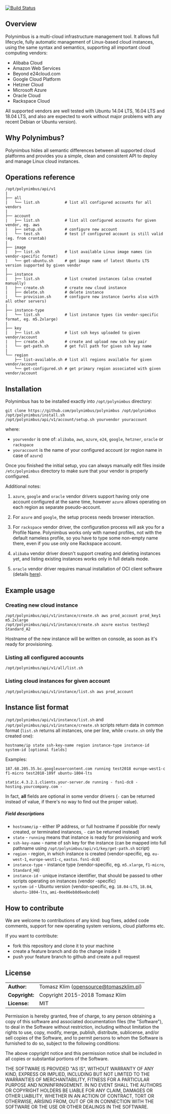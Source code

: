 [![Build Status](https://travis-ci.org/polynimbus/polynimbus.png?branch=master)](https://travis-ci.org/polynimbus/polynimbus)


## Overview

Polynimbus is a multi-cloud infrastructure management tool. It allows full lifecycle, fully automatic management of Linux-based cloud instances, using the same syntax and semantics, supporting all important cloud computing vendors:

- Alibaba Cloud
- Amazon Web Services
- Beyond e24cloud.com
- Google Cloud Platform
- Hetzner Cloud
- Microsoft Azure
- Oracle Cloud
- Rackspace Cloud

All supported vendors are well tested with Ubuntu 14.04 LTS, 16.04 LTS and 18.04 LTS, and also are expected to work without major problems with any recent Debian or Ubuntu version).


## Why Polynimbus?

Polynimbus hides all semantic differences between all supported cloud platforms and provides you a simple, clean and consistent API to deploy and manage Linux cloud instances.


## Operations reference

```
/opt/polynimbus/api/v1
|
├── all
|   └── list.sh           # list all configured accounts for all vendors
|
├── account
|   ├── list.sh           # list all configured accounts for given vendor, eg. aws
|   ├── setup.sh          # configure new account
|   └── test.sh           # test if configured account is still valid (eg. from crontab)
|
├── image
|   ├── list.sh           # list available Linux image names (in vendor-specific format)
|   └── get-ubuntu.sh     # get image name of latest Ubuntu LTS version supported by given vendor
|
├── instance
|   ├── list.sh           # list created instances (also created manually)
|   ├── create.sh         # create new cloud instance
|   ├── delete.sh         # delete instance
|   └── provision.sh      # configure new instance (works also with all other servers)
|
├── instance-type
|   └── list.sh           # list instance types (in vendor-specific format, eg. m5.2xlarge)
|
├── key
|   ├── list.sh           # list ssh keys uploaded to given vendor/account
|   ├── create.sh         # create and upload new ssh key pair
|   └── get-path.sh       # get full path for given ssh key name
|
└── region
    ├── list-available.sh # list all regions available for given vendor/account
    └── get-configured.sh # get primary region associated with given vendor/account
```


## Installation

Polynimbus has to be installed exactly into `/opt/polynimbus` directory:

```
git clone https://github.com/polynimbus/polynimbus /opt/polynimbus
/opt/polynimbus/install.sh
/opt/polynimbus/api/v1/account/setup.sh yourvendor youraccount
```

where:
- `yourvendor` is one of: `alibaba`, `aws`, `azure`, `e24`, `google`, `hetzner`, `oracle` or `rackspace`
- `youraccount` is the name of your configured account (or region name in case of `azure`)

Once you finished the initial setup, you can always manually edit files inside `/etc/polynimbus` directory to make sure that your vendor is properly configured.

Additional notes:

1. `azure`, `google` and `oracle` vendor drivers support having only one account configured at the same time, however `azure` allows operating on each region as separate pseudo-account.

2. For `azure` and `google`, the setup process needs browser interaction.

3. For `rackspace` vendor driver, the configuration process will ask you for a Profile Name. Polynimbus works only with named profiles, not with the default nameless profile, so you have to type some non-empty name there, even if you use only one Rackspace account.

4. `alibaba` vendor driver doesn't support creating and deleting instances yet, and listing existing instances works only in full details mode.

5. `oracle` vendor driver requires manual installation of OCI client software (details [here](drivers/oracle/README.md)).


## Example usage

### Creating new cloud instance

```
/opt/polynimbus/api/v1/instance/create.sh aws prod_account prod_key1 m5.2xlarge
/opt/polynimbus/api/v1/instance/create.sh azure eastus testkey2 Standard_A2
```

Hostname of the new instance will be written on console, as soon as it's ready for provisioning.

### Listing all configured accounts

```
/opt/polynimbus/api/v1/all/list.sh
```

### Listing cloud instances for given account

```
/opt/polynimbus/api/v1/instance/list.sh aws prod_account
```


## Instance list format

`/opt/polynimbus/api/v1/instance/list.sh` and `/opt/polynimbus/api/v1/instance/create.sh` scripts return data in common format (`list.sh` returns all instances, one per line, while `create.sh` only the created one):

```
hostname/ip state ssh-key-name region instance-type instance-id system-id [optional fields]
```

Examples:

```
187.68.205.35.bc.googleusercontent.com running test2018 europe-west1-c f1-micro test2018-109f ubuntu-1804-lts

static.4.3.2.1.clients.your-server.de running - fsn1-dc8 - hosting.yourcompany.com -
```

In fact, **all** fields are optional in some vendor drivers (`-` can be returned instead of value, if there's no way to find out the proper value).

##### Field descriptions

- `hostname/ip` - either IP address, or full hostname if possible (for newly created, or terminated instances, `-` can be returned instead)
- `state` - `running` means that instance is ready for provisioning and work
- `ssh-key-name` - name of ssh key for the instance (can be mapped into full pathname using `/opt/polynimbus/api/v1/key/get-path.sh` script)
- `region` - region, in which instance is created (vendor-specific, eg. `eu-west-1`, `europe-west1-c`, `eastus`. `fsn1-dc8`)
- `instance-type` - instance type (vendor-specific, eg. `m5.xlarge`, `f1-micro`, `Standard_H8`)
- `instance-id` - unique instance identifier, that should be passed to other scripts operating on instances (vendor -specific)
- `system-id` - Ubuntu version (vendor-specific, eg. `18.04-LTS`, `18.04`, `ubuntu-1804-lts`, `ami-0ee06eb8d6eebcde0`)


## How to contribute

We are welcome to contributions of any kind: bug fixes, added code comments,
support for new operating system versions, cloud platforms etc.

If you want to contribute:
- fork this repository and clone it to your machine
- create a feature branch and do the change inside it
- push your feature branch to github and create a pull request

## License

|                      |                                          |
|:---------------------|:-----------------------------------------|
| **Author:**          | Tomasz Klim (<opensource@tomaszklim.pl>) |
| **Copyright:**       | Copyright 2015-2018 Tomasz Klim          |
| **License:**         | MIT                                      |

Permission is hereby granted, free of charge, to any person obtaining a copy
of this software and associated documentation files (the "Software"), to deal
in the Software without restriction, including without limitation the rights
to use, copy, modify, merge, publish, distribute, sublicense, and/or sell
copies of the Software, and to permit persons to whom the Software is
furnished to do so, subject to the following conditions:

The above copyright notice and this permission notice shall be included in all
copies or substantial portions of the Software.

THE SOFTWARE IS PROVIDED "AS IS", WITHOUT WARRANTY OF ANY KIND, EXPRESS OR
IMPLIED, INCLUDING BUT NOT LIMITED TO THE WARRANTIES OF MERCHANTABILITY,
FITNESS FOR A PARTICULAR PURPOSE AND NONINFRINGEMENT. IN NO EVENT SHALL THE
AUTHORS OR COPYRIGHT HOLDERS BE LIABLE FOR ANY CLAIM, DAMAGES OR OTHER
LIABILITY, WHETHER IN AN ACTION OF CONTRACT, TORT OR OTHERWISE, ARISING FROM,
OUT OF OR IN CONNECTION WITH THE SOFTWARE OR THE USE OR OTHER DEALINGS IN THE
SOFTWARE.
